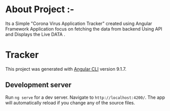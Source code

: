 # About Project :-
Its a Simple "Corona Virus Application Tracker" created using Angular Framework
Application focus on fetching the data from backend Using  API and Displays the Live DATA .


# Tracker

This project was generated with [Angular CLI](https://github.com/angular/angular-cli) version 9.1.7.

## Development server

Run `ng serve` for a dev server. Navigate to `http://localhost:4200/`. The app will automatically reload if you change any of the source files.


